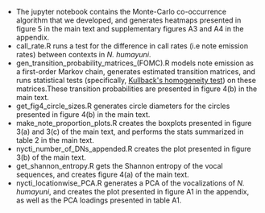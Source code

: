 * The jupyter notebook contains the Monte-Carlo co-occurrence algorithm that we developed, and generates heatmaps presented in figure 5 in the main text and supplementary figures A3 and A4 in the appendix.
* call_rate.R runs a test for the difference in call rates (i.e note emission rates) between contexts in _N. humayuni_.
* gen_transition_probability_matrices_(FOMC).R models note emission as a first-order Markov chain, generates estimated transition matrices, and runs statistical tests (specifically, [Kullback's homogeneity test](https://www.jstor.org/stable/1266291?seq=1#metadata_info_tab_contents)) on these matrices.These transition probabilities are presented in figure 4(b) in the main text.
* get_fig4_circle_sizes.R generates circle diameters for the circles presented in figure 4(b) in the main text.
* make_note_proportion_plots.R creates the boxplots presented in figure 3(a) and 3(c) of the main text, and performs the stats summarized in table 2 in the main text.
* nycti_number_of_DNs_appended.R creates the plot presented in figure 3(b) of the main text.
* get_shannon_entropy.R gets the Shannon entropy of the vocal sequences, and creates figure 4(a) of the main text.
* nycti_locationwise_PCA.R generates a PCA of the vocalizations of _N. humayuni_, and creates the plot presented in figure A1 in the appendix, as well as the PCA loadings presented in table A1.
